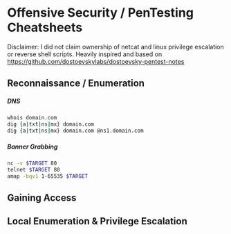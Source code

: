 # Offensive Security / PenTesting Cheatsheets
Disclaimer: I did not claim ownership of netcat and linux privilege escalation or reverse shell scripts.
Heavily inspired and based on https://github.com/dostoevskylabs/dostoevsky-pentest-notes

## Reconnaissance / Enumeration

##### DNS
```bash
whois domain.com
dig {a|txt|ns|mx} domain.com
dig {a|txt|ns|mx} domain.com @ns1.domain.com
```

##### Banner Grabbing
```bash
nc -v $TARGET 80
telnet $TARGET 80
amap -bqv1 1-65535 $TARGET
```




## Gaining Access



## Local Enumeration & Privilege Escalation
